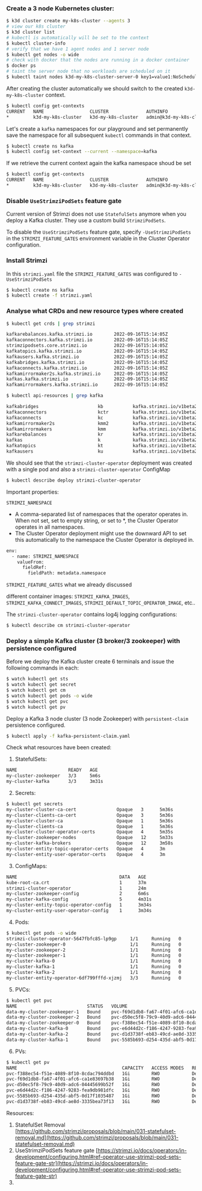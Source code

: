 ### Create a 3 node Kubernetes cluster:

```bash
$ k3d cluster create my-k8s-cluster --agents 3
# view our k8s cluster 
$ k3d cluster list
# kubectl is automatically will be set to the context
$ kubectl cluster-info
# verify that we have 1 agent nodes and 1 server node
$ kubectl get nodes -o wide
# check with docker that the nodes are running in a docker container
$ docker ps
# taint the server node that no workloads are scheduled on it
$ kubectl taint nodes k3d-my-k8s-cluster-server-0 key1=value1:NoSchedule
```

After creating the cluster automatically we should switch to the created `k3d-my-k8s-cluster` context.

```bash
$ kubectl config get-contexts
CURRENT   NAME                 CLUSTER              AUTHINFO                   NAMESPACE
*         k3d-my-k8s-cluster   k3d-my-k8s-cluster   admin@k3d-my-k8s-cluster
```

Let's create a `kafka` namespaces for our playground and set permanently save the namespace for all subsequent `kubectl` 
commands in that context.

```bash
$ kubectl create ns kafka
$ kubectl config set-context --current --namespace=kafka 
```

If we retrieve the current context again the kafka namespace shoud be set

```bash
$ kubectl config get-contexts
CURRENT   NAME                 CLUSTER              AUTHINFO                   NAMESPACE
*         k3d-my-k8s-cluster   k3d-my-k8s-cluster   admin@k3d-my-k8s-cluster   kafka
```

### Disable `UseStrimziPodSets` feature gate 

Current version of Strimzi does not use `StatefulSets` anymore when you deploy a Kafka cluster. They use a custom build 
`StrimziPodSets`.

To disable the `UseStrimziPodSets` feature gate, specify `-UseStrimziPodSets` in the `STRIMZI_FEATURE_GATES`
environment variable in the Cluster Operator configuration.

### Install Strimzi

In this `strimzi.yaml` file the `STRIMZI_FEATURE_GATES` was configured to `-UseStrimziPodSets`

```bash
$ kubectl create ns kafka
$ kubectl create -f strimzi.yaml
```

### Analyse what CRDs and new resource types where created

```bash
$ kubectl get crds | grep strimzi

kafkarebalances.kafka.strimzi.io        2022-09-16T15:14:05Z
kafkaconnectors.kafka.strimzi.io        2022-09-16T15:14:05Z
strimzipodsets.core.strimzi.io          2022-09-16T15:14:05Z
kafkatopics.kafka.strimzi.io            2022-09-16T15:14:05Z
kafkausers.kafka.strimzi.io             2022-09-16T15:14:05Z
kafkabridges.kafka.strimzi.io           2022-09-16T15:14:05Z
kafkaconnects.kafka.strimzi.io          2022-09-16T15:14:05Z
kafkamirrormaker2s.kafka.strimzi.io     2022-09-16T15:14:05Z
kafkas.kafka.strimzi.io                 2022-09-16T15:14:05Z
kafkamirrormakers.kafka.strimzi.io      2022-09-16T15:14:05Z
```

```bash
$ kubectl api-resources | grep kafka

kafkabridges                      kb           kafka.strimzi.io/v1beta2               true         KafkaBridge
kafkaconnectors                   kctr         kafka.strimzi.io/v1beta2               true         KafkaConnector
kafkaconnects                     kc           kafka.strimzi.io/v1beta2               true         KafkaConnect
kafkamirrormaker2s                kmm2         kafka.strimzi.io/v1beta2               true         KafkaMirrorMaker2
kafkamirrormakers                 kmm          kafka.strimzi.io/v1beta2               true         KafkaMirrorMaker
kafkarebalances                   kr           kafka.strimzi.io/v1beta2               true         KafkaRebalance
kafkas                            k            kafka.strimzi.io/v1beta2               true         Kafka
kafkatopics                       kt           kafka.strimzi.io/v1beta2               true         KafkaTopic
kafkausers                        ku           kafka.strimzi.io/v1beta2               true         KafkaUser
```

We should see that the `strimzi-cluster-operator` deployment was created with a single pod and also a 
`strimzi-cluster-operator` ConfigMap

```bash
$ kubectl describe deploy strimzi-cluster-operator
```
Important properties:

`STRIMZI_NAMESPACE`

- A comma-separated list of namespaces that the operator operates in. When not set, set to empty string, or set to *, the Cluster Operator operates in all namespaces.
- The Cluster Operator deployment might use the downward API to set this automatically to the namespace the Cluster Operator is deployed in.

```bash
env:
  - name: STRIMZI_NAMESPACE
    valueFrom:
      fieldRef:
        fieldPath: metadata.namespace
```

`STRIMZI_FEATURE_GATES` what we already discussed

different container images:
`STRIMZI_KAFKA_IMAGES`, `STRIMZI_KAFKA_CONNECT_IMAGES`, `STRIMZI_DEFAULT_TOPIC_OPERATOR_IMAGE`, etc..

The `strimzi-cluster-operator` contains log4j logging configurations:

```bash
$ kubectl describe cm strimzi-cluster-operator
```

### Deploy a simple Kafka cluster (3 broker/3 zookeeper) with persistence configured

Before we deploy the Kafka cluster create 6 terminals and issue the following commands in each:

```bash
$ watch kubectl get sts 
$ watch kubectl get secret
$ watch kubectl get cm
$ watch kubectl get pods -o wide
$ watch kubectl get pvc
$ watch kubectl get pv
```

Deploy a Kafka 3 node cluster (3 node Zookeeper) with `persistent-claim` persistence configured.

```bash
$ kubectl apply -f kafka-persistent-claim.yaml
```

Check what resources have been created:

1. StatefulSets:

```bash
NAME                   READY   AGE
my-cluster-zookeeper   3/3     5m6s
my-cluster-kafka       3/3     3m31s
```

2. Secrets:

```bash
$ kubectl get secrets
my-cluster-cluster-ca-cert               Opaque   3      5m36s
my-cluster-clients-ca-cert               Opaque   3      5m36s
my-cluster-cluster-ca                    Opaque   1      5m36s
my-cluster-clients-ca                    Opaque   1      5m36s
my-cluster-cluster-operator-certs        Opaque   4      5m35s
my-cluster-zookeeper-nodes               Opaque   12     5m33s
my-cluster-kafka-brokers                 Opaque   12     3m58s
my-cluster-entity-topic-operator-certs   Opaque   4      3m
my-cluster-entity-user-operator-certs    Opaque   4      3m
```

3. ConfigMaps:

```bash
NAME                                      DATA   AGE
kube-root-ca.crt                          1      37m
strimzi-cluster-operator                  1      24m
my-cluster-zookeeper-config               2      6m6s
my-cluster-kafka-config                   5      4m31s
my-cluster-entity-topic-operator-config   1      3m34s
my-cluster-entity-user-operator-config    1      3m34s
```

4. Pods:

```bash
$ kubectl get pods -o wide
strimzi-cluster-operator-5647fbfc85-lp9gp     1/1     Running   0          24m     10.42.1.5   k3d-my-k8s-cluster-agent-2   <none>           <none>
my-cluster-zookeeper-0                        1/1     Running   0          6m56s   10.42.3.5   k3d-my-k8s-cluster-agent-0   <none>           <none>
my-cluster-zookeeper-2                        1/1     Running   0          6m55s   10.42.1.7   k3d-my-k8s-cluster-agent-2   <none>           <none>
my-cluster-zookeeper-1                        1/1     Running   0          6m55s   10.42.2.6   k3d-my-k8s-cluster-agent-1   <none>           <none>
my-cluster-kafka-0                            1/1     Running   0          5m21s   10.42.3.7   k3d-my-k8s-cluster-agent-0   <none>           <none>
my-cluster-kafka-1                            1/1     Running   0          5m21s   10.42.2.8   k3d-my-k8s-cluster-agent-1   <none>           <none>
my-cluster-kafka-2                            1/1     Running   0          5m21s   10.42.1.9   k3d-my-k8s-cluster-agent-2   <none>           <none>
my-cluster-entity-operator-6df799fffd-xjzmj   3/3     Running   0          4m23s   10.42.3.8   k3d-my-k8s-cluster-agent-0   <none>           <none>
```

5. PVCs:

```bash
$ kubectl get pvc 
NAME                          STATUS   VOLUME                                     CAPACITY   ACCESS MODES   STORAGECLASS   AGE
data-my-cluster-zookeeper-1   Bound    pvc-f69d1db8-fa67-4f01-afc6-ca1e83697b38   1Gi        RWO            local-path     7m33s
data-my-cluster-zookeeper-2   Bound    pvc-d50ec5f8-79c9-40d9-adc6-04445699b52f   1Gi        RWO            local-path     7m33s
data-my-cluster-zookeeper-0   Bound    pvc-f388ec54-f51e-4089-8f10-8cdac794ddbd   1Gi        RWO            local-path     7m33s
data-my-cluster-kafka-0       Bound    pvc-e6d44d2c-f186-4247-9283-fea9db981dfc   1Gi        RWO            local-path     5m58s
data-my-cluster-kafka-2       Bound    pvc-d1d3738f-eb83-49cd-ae8d-3335bea73f13   1Gi        RWO            local-path     5m58s
data-my-cluster-kafka-1       Bound    pvc-5585b693-d254-435d-abf5-0d17f1035487   1Gi        RWO            local-path     5m58s
```

6. PVs:
 
```bash
$ kubectl get pv
NAME                                       CAPACITY   ACCESS MODES   RECLAIM POLICY   STATUS   CLAIM                               STORAGECLASS   REASON   AGE
pvc-f388ec54-f51e-4089-8f10-8cdac794ddbd   1Gi        RWO            Delete           Bound    kafka/data-my-cluster-zookeeper-0   local-path              7m40s
pvc-f69d1db8-fa67-4f01-afc6-ca1e83697b38   1Gi        RWO            Delete           Bound    kafka/data-my-cluster-zookeeper-1   local-path              7m39s
pvc-d50ec5f8-79c9-40d9-adc6-04445699b52f   1Gi        RWO            Delete           Bound    kafka/data-my-cluster-zookeeper-2   local-path              7m39s
pvc-e6d44d2c-f186-4247-9283-fea9db981dfc   1Gi        RWO            Delete           Bound    kafka/data-my-cluster-kafka-0       local-path              6m8s
pvc-5585b693-d254-435d-abf5-0d17f1035487   1Gi        RWO            Delete           Bound    kafka/data-my-cluster-kafka-1       local-path              6m7s
pvc-d1d3738f-eb83-49cd-ae8d-3335bea73f13   1Gi        RWO            Delete           Bound    kafka/data-my-cluster-kafka-2       local-path              6m6s
```


Resources:

1. StatefulSet Removal [https://github.com/strimzi/proposals/blob/main/031-statefulset-removal.md](https://github.com/strimzi/proposals/blob/main/031-statefulset-removal.md)
2. UseStrimziPodSets feature gate [https://strimzi.io/docs/operators/in-development/configuring.html#ref-operator-use-strimzi-pod-sets-feature-gate-str](https://strimzi.io/docs/operators/in-development/configuring.html#ref-operator-use-strimzi-pod-sets-feature-gate-str)
3. 